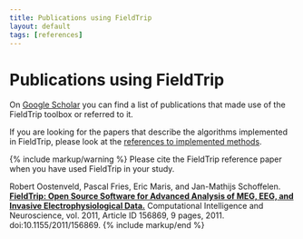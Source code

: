 ```yaml
---
title: Publications using FieldTrip
layout: default
tags: [references]
---
```


# Publications using FieldTrip

On [Google Scholar](http://scholar.google.com/scholar?cites=3328911510682538425) you can find a list of publications that made use of the FieldTrip toolbox or referred to it.

If you are looking for the papers that describe the algorithms implemented in FieldTrip, please look at the [references to implemented methods](/references_to_implemented_methods).

{% include markup/warning %}
Please cite the FieldTrip reference paper when you have used FieldTrip in your study.

Robert Oostenveld, Pascal Fries, Eric Maris, and Jan-Mathijs Schoffelen. **[FieldTrip: Open Source Software for Advanced Analysis of MEG, EEG, and Invasive Electrophysiological Data.](http://www.hindawi.com/journals/cin/2011/156869)** Computational Intelligence and Neuroscience, vol. 2011, Article ID 156869, 9 pages, 2011. doi:10.1155/2011/156869.
{% include markup/end %}
